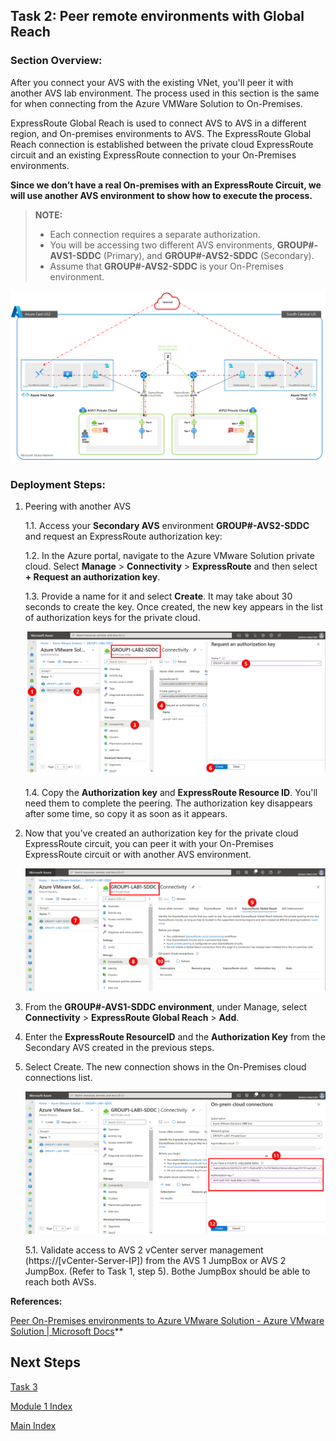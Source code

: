 ## Task 2: Peer remote environments with Global Reach

### Section Overview:

After you connect your AVS with the existing VNet, you'll peer it with another
AVS lab environment. The process used in this section is the same for when
connecting from the Azure VMWare Solution to On-Premises.

ExpressRoute Global Reach is used to connect AVS to AVS in a different region,
and On-premises environments to AVS. The ExpressRoute Global Reach connection is
established between the private cloud ExpressRoute circuit and an existing
ExpressRoute connection to your On-Premises environments.

**Since we don’t have a real On-premises with an ExpressRoute Circuit, we will
use another AVS environment to show how to execute the process.**

> **NOTE:** 
> - Each connection requires a separate authorization. 
> - You will be accessing two 
> different AVS environments, **GROUP\#-AVS1-SDDC** (Primary), and **GROUP\#-AVS2-SDDC** 
> (Secondary). 
> - Assume that **GROUP\#-AVS2-SDDC** is your On-Premises environment.

![](media/06fb486417584f7fcf97484f1fe37249.png)

### Deployment Steps:

1.  Peering with another AVS

    1.1.  Access your **Secondary AVS** environment **GROUP\#-AVS2-SDDC** and
        request an ExpressRoute authorization key:

    1.2.  In the Azure portal, navigate to the Azure VMware Solution private
        cloud. Select **Manage** \> **Connectivity** \> **ExpressRoute** and
        then select **+ Request an authorization key**.

    1.3.  Provide a name for it and select **Create**. It may take about 30 seconds to create the key. Once created, the new key appears in the list of authorization keys for the private cloud.

    ![](media/d9d351dad4a7cb39a3023339dd004527.png)

    1.4.  Copy the **Authorization key** and **ExpressRoute Resource ID**. You'll need
    them to complete the peering. The authorization key disappears after some
    time, so copy it as soon as it appears.

2.  Now that you've created an authorization key for the private cloud
    ExpressRoute circuit, you can peer it with your On-Premises ExpressRoute
    circuit or with another AVS environment.

    ![](media/144d87dc79f45f4f0ae2a2a83d9b88ac.png)

3.  From the **GROUP\#-AVS1-SDDC environment**, under Manage, select
    **Connectivity** \> **ExpressRoute Global Reach** \> **Add**.

4.  Enter the **ExpressRoute ResourceID** and the **Authorization Key** from the
    Secondary AVS created in the previous steps.

5.  Select Create. The new connection shows in the On-Premises cloud connections
    list.

    ![](media/2fe5e22b825ac2ff7ec5ac1709a1d19d.png)

    5.1.  Validate access to AVS 2 vCenter server management
    (https://[vCenter-Server-IP]) from the AVS 1 JumpBox or AVS 2 JumpBox.
    (Refer to Task 1, step 5). Bothe JumpBox should be able to reach both AVSs.

**References:**

[Peer On-Premises environments to Azure VMware Solution - Azure VMware Solution
\| Microsoft
Docs](https://docs.microsoft.com/en-us/azure/azure-vmware/tutorial-expressroute-global-reach-private-cloud)**

## Next Steps

[Task 3](module-1-task-3)

[Module 1 Index](module-1-index)

[Main Index](index)